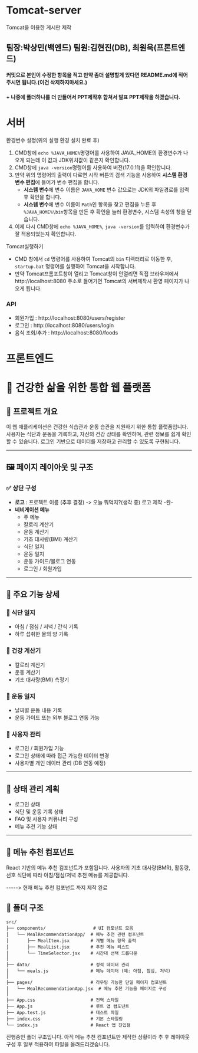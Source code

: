 # Tomcat-server
Tomcat을 이용한 게시판 제작

## 팀장:박상민(백엔드)  팀원:김현진(DB), 최원욱(프론트엔드)

#### 커밋으로 본인이 수정한 항목을 적고 만약 좀더 설명할게 있다면 README.md에 적어주시면 됩니다.(이건 삭제하지마세요.)
#### + 나중에 폴더하나를 더 만들어서 PPT제작후 합쳐서 발표 PPT제작을 하겠습니다.

# 서버

환경변수 설정(위의 실행 환경 설치 완료 후)
1. CMD창에 `echo %JAVA_HOME%`명령어를 사용하여 JAVA_HOME의 환경변수가 나오게 되는데 이 값과 JDK위치값이 같은지 확인합니다.
2. CMD창에 `java -version`명령어를 사용하여 버전(17.0.11)을 확인합니다.
3. 만약 위의 명령어의 출력이 다르면 시작 버튼의 검색 기능을 사용하여 **시스템 환경 변수 편집**에 들어가 변수 편집을 합니다. 
   - **시스템 변수**에 변수 이름은 `JAVA_HOME` 변수 값으로는 JDK의 파일경로를 입력 후 확인을 합니다.
   - **시스템 변수**에 변수 이름이 `Path`인 항목을 찾고 편집을 누른 후 `%JAVA_HOME%\bin`항목을 만든 후 확인을 눌러 환경변수, 시스템 속성의 창을 닫습니다.
4. 이제 다시 CMD창에 `echo %JAVA_HOME%`, `java -version`를 입력하여 환경변수가 잘 적용되었는지 확인합니다.

Tomcat실행하기
   - CMD 창에서 `cd` 명령어를 사용하여 Tomcat의 `bin` 디렉터리로 이동한 후, `startup.bat` 명령어를 실행하여 Tomcat을 시작합니다.
   - 만약 Tomcat프롬포트창이 열리고 Tomcat창이 안열리면 직접 브라우저에서 http://localhost:8080 주소로 들어가면 Tomcat의 서버제작시 환영 페이지가 나오게 됩니다.

### API
- 회원가입 : http://localhost:8080/users/register
- 로그인 : http://localhost:8080/users/login
- 음식 조회/추가 : http://localhost:8080/foods

# 프론트엔드

# 🥗 건강한 삶을 위한 통합 웹 플랫폼

## 📌 프로젝트 개요
이 웹 애플리케이션은 건강한 식습관과 운동 습관을 지원하기 위한 통합 플랫폼입니다. 사용자는 식단과 운동을 기록하고, 자신의 건강 상태를 확인하며, 관련 정보를 쉽게 확인할 수 있습니다. 로그인 기반으로 데이터를 저장하고 관리할 수 있도록 구현됩니다.

---

## 🖼️ 페이지 레이아웃 및 구조

### ✅ 상단 구성
- **로고** : 프로젝트 이름 (추후 결정) -> 오늘 뭐먹지?(생각 중) 로고 제작 -완-
- **네비게이션 메뉴**
  - 주 메뉴
  - 칼로리 계산기
  - 운동 계산기
  - 기초 대사량(BMI) 계산기
  - 식단 일지
  - 운동 일지
  - 운동 가이드/블로그 연동
  - 로그인 / 회원가입

---

## 🧩 주요 기능 상세

### 🥘 식단 일지
- 아침 / 점심 / 저녁 / 간식 기록
- 하루 섭취한 물의 양 기록

### 🔢 건강 계산기
- 칼로리 계산기
- 운동 계산기
- 기초 대사량(BMI) 측정기

### 🏃 운동 일지
- 날짜별 운동 내용 기록
- 운동 가이드 또는 외부 블로그 연동 가능

### 👥 사용자 관리
- 로그인 / 회원가입 기능
- 로그인 상태에 따라 접근 가능한 데이터 변경
- 사용자별 개인 데이터 관리 (DB 연동 예정)

---

## 🧠 상태 관리 계획
- 로그인 상태
- 식단 및 운동 기록 상태
- FAQ 및 사용자 커뮤니티 구성
- 메뉴 추천 기능 상태

---

## 🍱 메뉴 추천 컴포넌트
React 기반의 메뉴 추천 컴포넌트가 포함됩니다. 사용자의 기초 대사량(BMR), 활동량, 선호 식단에 따라 아침/점심/저녁 추천 메뉴를 제공합니다.

-----> 현재 메뉴 추천 컴포넌트 까지 제작 완료 

## 📁 폴더 구조

```
src/
├── components/                  # UI 컴포넌트 모음
│   └── MealRecommendationApp/  # 메뉴 추천 관련 컴포넌트
│       ├── MealItem.jsx        # 개별 메뉴 항목 출력
│       ├── MealList.jsx        # 추천 메뉴 리스트
│       └── TimeSelector.jsx    # 시간대 선택 드롭다운
│
├── data/                       # 정적 데이터 관리
│   └── meals.js                # 메뉴 데이터 (예: 아침, 점심, 저녁)
│
├── pages/                      # 라우팅 가능한 단일 페이지 컴포넌트
│   └── MealRecommendationApp.jsx  # 메뉴 추천 기능을 페이지로 구성
│
├── App.css                     # 전역 스타일
├── App.js                      # 루트 앱 컴포넌트
├── App.test.js                 # 테스트 파일
├── index.css                   # 기본 스타일링
└── index.js                    # React 앱 진입점
```

진행중인 폴더 구조입니다. 아직 메뉴 추천 컴포넌트만 제작한 상황이라 추 후 레이아웃 구성 후 일부 적용하여 파일을 올려드리겠습니다.
